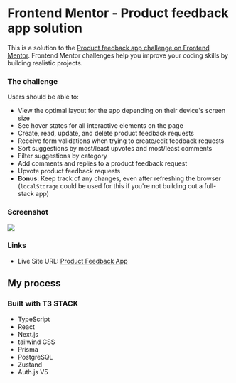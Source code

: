 # Frontend Mentor - Product feedback app solution

This is a solution to the [Product feedback app challenge on Frontend Mentor](https://www.frontendmentor.io/challenges/product-feedback-app-wbvUYqjR6). Frontend Mentor challenges help you improve your coding skills by building realistic projects.


### The challenge

Users should be able to:

- View the optimal layout for the app depending on their device's screen size
- See hover states for all interactive elements on the page
- Create, read, update, and delete product feedback requests
- Receive form validations when trying to create/edit feedback requests
- Sort suggestions by most/least upvotes and most/least comments
- Filter suggestions by category
- Add comments and replies to a product feedback request
- Upvote product feedback requests
- **Bonus**: Keep track of any changes, even after refreshing the browser (`localStorage` could be used for this if you're not building out a full-stack app)

### Screenshot

![](https://res.cloudinary.com/dultrr5zc/image/upload/v1722861748/Screenshot_2024-08-05_134109_kgsz11.png)


### Links

- Live Site URL: [Product Feedback App](https://product-feedback-tan-one.vercel.app)

## My process

### Built with T3 STACK

- TypeScript
- React
- Next.js
- tailwind CSS
- Prisma
- PostgreSQL
- Zustand
- Auth.js V5


